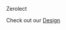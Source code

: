 Zerolect

Check out our [Design](https://www.behance.net/gallery/213448011/Consulting-Website-Case-Study?tracking_source=search_projects%7Cconsultancy&l=21)
